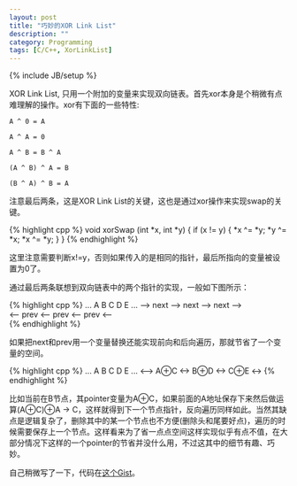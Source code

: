 ```yaml
---
layout: post
title: "巧妙的XOR Link List"
description: ""
category: Programming
tags: [C/C++, XorLinkList]
---
```

{% include JB/setup %}

XOR Link List, 只用一个附加的变量来实现双向链表。首先xor本身是个稍微有点难理解的操作。xor有下面的一些特性:

`A ^ 0 = A`

`A ^ A = 0`

`A ^ B = B ^ A`

`(A ^ B) ^ A = B`

`(B ^ A) ^ B = A`

注意最后两条，这是XOR Link List的关键，这也是通过xor操作来实现swap的关键。

{% highlight cpp %}
void xorSwap (int *x, int *y) {
     if (x != y) {
         *x ^= *y;
         *y ^= *x;
         *x ^= *y;
     }
 }
 {% endhighlight %}

这里注意需要判断x!=y，否则如果传入的是相同的指针，最后所指向的变量被设置为0了。

通过最后两条联想到双向链表中的两个指针的实现，一般如下图所示：

{% highlight cpp %}
      ...  A       B         C         D         E  ...
               –>  next –>  next  –>  next  –>        
               <–  prev <–  prev  <–  prev  <–        
 {% endhighlight %}
 
 如果把next和prev用一个变量替换还能实现前向和后向遍历，那就节省了一个变量的空间。
 
{% highlight cpp %}
...  A        B         C         D         E  ...
        <–>  A⊕C  <->  B⊕D  <->  C⊕E  <->
 {% endhighlight %}
 
比如当前在B节点，其pointer变量为A⊕C，如果前面的A地址保存下来然后做运算(A⊕C)⊕A -> C，这样就得到下一个节点指针，反向遍历同样如此。当然其缺点是逻辑复杂了，删除其中的某一个节点也不方便(删除头和尾要好点)，遍历的时候需要保存上一个节点。这样看来为了省一点点空间这样实现似乎有点不值，在大部分情况下这样的一个pointer的节省并没什么用，不过这其中的细节有趣、巧妙。


自己稍微写了一下，代码在[这个Gist](https://gist.github.com/chenyukang/5364515)。
